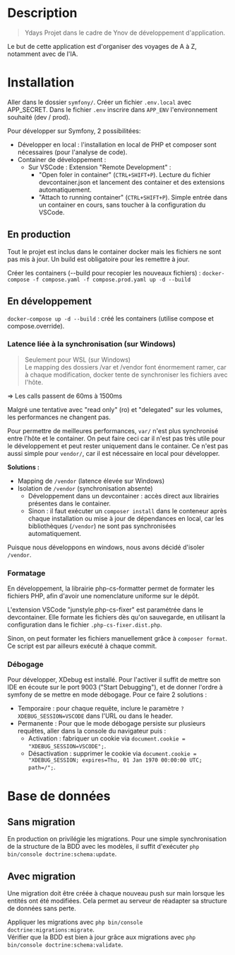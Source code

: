 # Description

> Ydays
> Projet dans le cadre de Ynov de développement d'application.

Le but de cette application est d'organiser des voyages de A à Z, notamment avec de l'IA.

# Installation

Aller dans le dossier `symfony/`.
Créer un fichier `.env.local` avec APP_SECRET.
Dans le fichier `.env` inscrire dans `APP_ENV` l'environnement souhaité (dev / prod).

Pour développer sur Symfony, 2 possibilitées:

- Développer en local : l'installation en local de PHP et composer sont nécessaires (pour l'analyse de code).
- Container de développement :
  - Sur VSCode : Extension "Remote Development" :
    - "Open foler in container" (`CTRL+SHIFT+P`). Lecture du fichier devcontainer.json et lancement des container et des extensions automatiquement.
    - "Attach to running container" (`CTRL+SHIFT+P`). Simple entrée dans un container en cours, sans toucher à la configuration du VSCode.

## En production

Tout le projet est inclus dans le container docker mais les fichiers ne sont pas mis à jour. Un build est obligatoire pour les remettre à jour.

Créer les containers (--build pour recopier les nouveaux fichiers) : `docker-compose -f compose.yaml -f compose.prod.yaml up -d --build`

## En développement

`docker-compose up -d --build` : créé les containers (utilise compose et compose.override).

### Latence liée à la synchronisation (sur Windows)

> Seulement pour WSL (sur Windows)  
> Le mapping des dossiers /var et /vendor font énormement ramer, car à chaque modification, docker tente de synchroniser les fichiers avec l'hôte.

=> Les calls passent de 60ms à 1500ms

Malgré une tentative avec "read only" (ro) et "delegated" sur les volumes, les performances ne changent pas.

Pour permettre de meilleures performances, `var/` n'est plus synchronisé entre l'hôte et le container. On peut faire ceci car il n'est pas très utile pour le développement et peut rester uniquement dans le container. Ce n'est pas aussi simple pour `vendor/`, car il est nécessaire en local pour développer.

**Solutions :**

- Mapping de `/vendor` (latence élevée sur Windows)
- Isolation de `/vendor` (synchronisation absente)
  - Développement dans un devcontainer : accès direct aux librairies présentes dans le container.
  - Sinon : il faut exécuter un `composer install` dans le conteneur après chaque installation ou mise à jour de dépendances en local, car les bibliothèques (`/vendor`) ne sont pas synchronisées automatiquement.

Puisque nous développons en windows, nous avons décidé d'isoler `/vendor`.

### Formatage

En développement, la librairie php-cs-formatter permet de formater les fichiers PHP, afin d'avoir une nomenclature uniforme sur le dépôt.

L'extension VSCode "junstyle.php-cs-fixer" est paramétrée dans le devcontainer. Elle formate les fichiers dès qu'on sauvegarde, en utilisant la configuration dans le fichier `.php-cs-fixer.dist.php`.

Sinon, on peut formater les fichiers manuellement grâce à `composer format`. Ce script est par ailleurs exécuté à chaque commit.

### Débogage

Pour développer, XDebug est installé. Pour l'activer il suffit de mettre son IDE en écoute sur le port 9003 ("Start Debugging"), et de donner l'ordre à symfony de se mettre en mode débogage. Pour ce faire 2 solutions :

- Temporaire : pour chaque requête, inclure le paramètre `?XDEBUG_SESSION=VSCODE` dans l'URL ou dans le header.
- Permanente : Pour que le mode débogage persiste sur plusieurs requêtes, aller dans la console du navigateur puis :
  - Activation : fabriquer un cookie via `document.cookie = "XDEBUG_SESSION=VSCODE";`.
  - Désactivation : supprimer le cookie via `document.cookie = "XDEBUG_SESSION; expires=Thu, 01 Jan 1970 00:00:00 UTC; path=/";`.

# Base de données

## Sans migration

En production on privilégie les migrations. Pour une simple synchronisation de la structure de la BDD avec les modèles, il suffit d'exécuter `php bin/console doctrine:schema:update`.

## Avec migration

Une migration doit être créée à chaque nouveau push sur main lorsque les entités ont été modifiées. Cela permet au serveur de réadapter sa structure de données sans perte.

Appliquer les migrations avec `php bin/console doctrine:migrations:migrate`.  
Vérifier que la BDD est bien à jour grâce aux migrations avec `php bin/console doctrine:schema:validate`.
